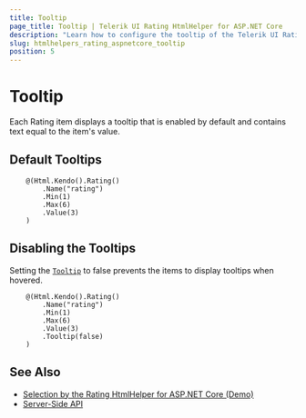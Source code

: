 ```yaml
---
title: Tooltip
page_title: Tooltip | Telerik UI Rating HtmlHelper for ASP.NET Core
description: "Learn how to configure the tooltip of the Telerik UI Rating for ASP.NET Core."
slug: htmlhelpers_rating_aspnetcore_tooltip
position: 5
---
```


# Tooltip

Each Rating item displays a tooltip that is enabled by default and contains text equal to the item's value.

## Default Tooltips

```Razor
    @(Html.Kendo().Rating()
        .Name("rating")
        .Min(1)
        .Max(6)
        .Value(3)
    )
```

## Disabling the Tooltips

Setting the [`Tooltip`](https://docs.telerik.com/aspnet-core/api//Kendo.Mvc.UI.Fluent/RatingBuilder#tooltipsystemstring) to false prevents the items to display tooltips when hovered.

```Razor
    @(Html.Kendo().Rating()
        .Name("rating")
        .Min(1)
        .Max(6)
        .Value(3)
        .Tooltip(false)
    )
```

## See Also

* [Selection by the Rating HtmlHelper for ASP.NET Core (Demo)](https://demos.telerik.com/aspnet-core/rating/selection)
* [Server-Side API](http://docs.telerik.com/aspnet-core/api/Kendo.Mvc/Rating)

